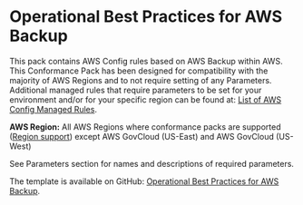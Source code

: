 # Operational Best Practices for AWS Backup<a name="operational-best-practices-for-aws-backup"></a>

 This pack contains AWS Config rules based on AWS Backup within AWS\. This Conformance Pack has been designed for compatibility with the majority of AWS Regions and to not require setting of any Parameters\. Additional managed rules that require parameters to be set for your environment and/or for your specific region can be found at: [List of AWS Config Managed Rules](https://docs.aws.amazon.com/config/latest/developerguide/managed-rules-by-aws-config.html)\. 

**AWS Region:** All AWS Regions where conformance packs are supported \([Region support](https://docs.aws.amazon.com/config/latest/developerguide/conformance-packs.html#conformance-packs-regions)\) except AWS GovCloud \(US\-East\) and AWS GovCloud \(US\-West\)

 See Parameters section for names and descriptions of required parameters\. 

The template is available on GitHub: [Operational Best Practices for AWS Backup](https://github.com/awslabs/aws-config-rules/blob/master/aws-config-conformance-packs/Operational-Best-Practices-for-AWS-Backup.yaml)\.